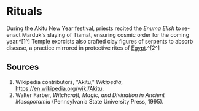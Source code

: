 # Rituals

During the Akitu New Year festival, priests recited the *Enuma Elish* to re-enact Marduk's slaying of Tiamat, ensuring cosmic order for the coming year.^[1^] Temple exorcists also crafted clay figures of serpents to absorb disease, a practice mirrored in protective rites of [Egypt](../../Egypt/Rituals/README.md).^[2^]

## Sources
1. Wikipedia contributors, "Akitu," *Wikipedia*, <https://en.wikipedia.org/wiki/Akitu>.
2. Walter Farber, *Witchcraft, Magic, and Divination in Ancient Mesopotamia* (Pennsylvania State University Press, 1995).
